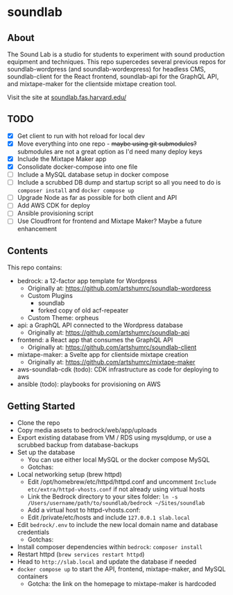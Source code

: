 # soundlab

## About
The Sound Lab is a studio for students to experiment with sound production equipment and techniques. This repo supercedes several previous repos for soundlab-wordpress (and soundlab-wordexpress) for headless CMS, soundlab-client for the React frontend, soundlab-api for the GraphQL API, and mixtape-maker for the clientside mixtape creation tool.

Visit the site at [soundlab.fas.harvard.edu/](https://soundlab.fas.harvard.edu/)

## TODO
- [x] Get client to run with hot reload for local dev
- [x] Move everything into one repo - ~~maybe using git submodules?~~ submodules are not a great option as I'd need many deploy keys
- [X] Include the Mixtape Maker app
- [x] Consolidate docker-compose into one file
- [ ] Include a MySQL database setup in docker compose
- [ ] Include a scrubbed DB dump and startup script so all you need to do is `composer install` and `docker compose up`
- [ ] Upgrade Node as far as possible for both client and API
- [ ] Add AWS CDK for deploy
- [ ] Ansible provisioning script
- [ ] Use Cloudfront for frontend and Mixtape Maker? Maybe a future enhancement

## Contents
This repo contains:
- bedrock: a 12-factor app template for Wordpress
    - Originally at: https://github.com/artshumrc/soundlab-wordpress
    - Custom Plugins
        - soundlab
        - forked copy of old acf-repeater
    - Custom Theme: orpheus
- api: a GraphQL API connected to the Wordpress database
    - Originally at: https://github.com/artshumrc/soundlab-api
- frontend: a React app that consumes the GraphQL API
    - Originally at: https://github.com/artshumrc/soundlab-client
- mixtape-maker: a Svelte app for clientside mixtape creation
    - Originally at: https://github.com/artshumrc/mixtape-maker
- aws-soundlab-cdk (todo): CDK infrastructure as code for deploying to aws
- ansible (todo): playbooks for provisioning on AWS

## Getting Started
- Clone the repo
- Copy media assets to bedrock/web/app/uploads
- Export existing database from VM / RDS using mysqldump, or use a scrubbed backup from database-backups
- Set up the database
    - You can use either local MySQL or the docker compose MySQL
    - Gotchas:
- Local networking setup (brew httpd)
    - Edit /opt/homebrew/etc/httpd/httpd.conf and uncomment `Include etc/extra/httpd-vhosts.conf` if not already using virtual hosts
    - Link the Bedrock directory to your sites folder: `ln -s /Users/username/path/to/soundlab/bedrock ~/Sites/soundlab`
    - Add a virtual host to httpd-vhosts.conf:
    - Edit /private/etc/hosts and include `127.0.0.1 slab.local`
- Edit `bedrock/.env` to include the new local domain name and database credentials
    - Gotchas:
- Install composer dependencies within `bedrock`: `composer install`
- Restart httpd (`brew services restart httpd`)
- Head to `http://slab.local` and update the database if needed
- `docker compose up` to start the API, frontend, mixtape-maker, and MySQL containers
    - Gotcha: the link on the homepage to mixtape-maker is hardcoded
